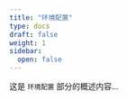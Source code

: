 ```yaml
---
title: "环境配置"
type: docs
draft: false
weight: 1
sidebar:
  open: false
---
```


这是 `环境配置` 部分的概述内容...